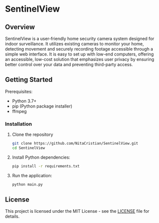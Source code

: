 # SentinelView

## Overview

SentinelView is a user-friendly home security camera system designed for indoor surveillance. 
It utilizes existing cameras to monitor your home, detecting movement and securely recording footage accessible through a simple web
interface.
It is easy to set up with low-end computers, offering an accessible, low-cost solution that emphasizes user privacy by ensuring better control over your data and preventing
third-party access.

## Getting Started

Prerequisites:

- Python 3.7+
- pip (Python package installer)
- ffmpeg

### Installation

1. Clone the repository
    ```bash
    git clone https://github.com/NitaCristian/SentinelView.git
    cd SentinelView
    ```

2. Install Python dependencies:
    ```bash 
    pip install -r requirements.txt
    ```

3. Run the application:
    ```bash
   python main.py
    ```

## License

This project is licensed under the MIT License - see the [LICENSE](LICENSE) file for details.